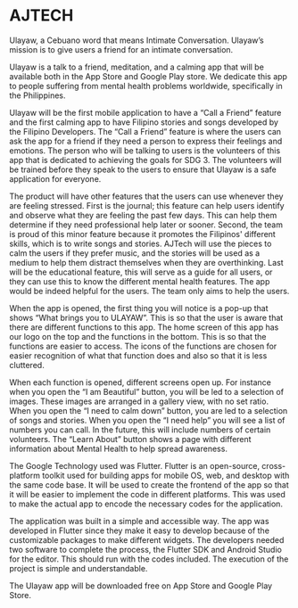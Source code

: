 # AJTECH
  Ulayaw, a Cebuano word that means Intimate Conversation. Ulayaw’s mission is to give users a friend for an intimate conversation. 
  
  Ulayaw is a talk to a friend, meditation, and a calming app that will be available both in the App Store and Google Play store. We dedicate this app to people suffering from mental health problems worldwide, specifically in the Philippines.
  
  Ulayaw will be the first mobile application to have a “Call a Friend” feature and the first calming app to have Filipino stories and songs developed by the Filipino Developers. The “Call a Friend” feature is where the users can ask the app for a friend if they need a person to express their feelings and emotions. The person who will be talking to users is the volunteers of this app that is dedicated to achieving the goals for SDG 3. The volunteers will be trained before they speak to the users to ensure that Ulayaw is a safe application for everyone. 
  
  The product will have other features that the users can use whenever they are feeling stressed. First is the journal; this feature can help users identify and observe what they are feeling the past few days. This can help them determine if they need professional help later or sooner. Second, the team is proud of this minor feature because it promotes the Filipinos' different skills, which is to write songs and stories. AJTech will use the pieces to calm the users if they prefer music, and the stories will be used as a medium to help them distract themselves when they are overthinking. Last will be the educational feature, this will serve as a guide for all users, or they can use this to know the different mental health features. The app would be indeed helpful for the users. The team only aims to help the users.
    
  When the app is opened, the first thing you will notice is a pop-up that shows “What brings you to ULAYAW”. This is so that the user is aware that there are different functions to this app. The home screen of this app has our logo on the top and the functions in the bottom. This is so that the functions are easier to access. The icons of the functions are chosen for easier recognition of what that function does and also so that it is less cluttered.

When each function is opened, different screens open up. For instance when you open the “I am Beautiful” button, you will be led to a selection of images. These images are arranged in a gallery view, with no set ratio. When you open the “I need to calm down” button, you are led to a selection of songs and stories. When you open the “I need help” you will see a list of numbers you can call. In the future, this will include numbers of certain volunteers. The “Learn About” button shows a page with different information about Mental Health to help spread awareness.

The Google Technology used was Flutter. Flutter is an open-source, cross-platform toolkit used for building apps for mobile OS, web, and desktop with the same code base. It will be used to create the frontend of the app so that it will be easier to implement the code in different platforms. This was used to make the actual app to encode the necessary codes for the application.

  The application was built in a simple and accessible way. The app was developed in Flutter since they make it easy to develop because of the customizable packages to make different widgets. The developers needed two software to complete the process, the Flutter SDK and Android Studio for the editor. This should run with the codes included. The execution of the project is simple and understandable.
  
  The Ulayaw app will be downloaded free on App Store and Google Play Store.
